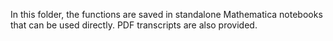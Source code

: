 In this folder, the functions are saved in standalone Mathematica notebooks that can be used directly. PDF transcripts are also provided.
